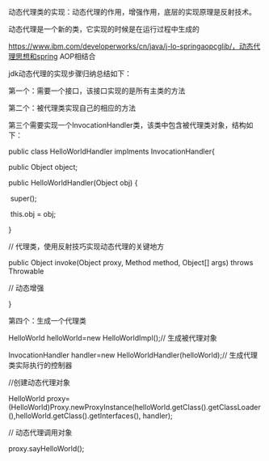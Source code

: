 动态代理类的实现：动态代理的作用，增强作用，底层的实现原理是反射技术。

动态代理是一个新的类，它实现的时候是在运行过程中生成的



https://www.ibm.com/developerworks/cn/java/j-lo-springaopcglib/，动态代理思想和spring AOP相结合



jdk动态代理的实现步骤归纳总结如下：



第一个：需要一个接口，该接口实现的是所有主类的方法



第二个：被代理类实现自己的相应的方法



第三个需要实现一个InvocationHandler类，该类中包含被代理类对象，结构如下：



public class HelloWorldHandler implments InvocationHandler{

public Object object;

public HelloWorldHandler(Object obj) {

​        super();

​        this.obj = obj;

 }



// 代理类，使用反射技巧实现动态代理的关键地方

public Object invoke(Object proxy, Method method, Object[] args) throws Throwable

// 动态增强



}



第四个：生成一个代理类

 HelloWorld helloWorld=new HelloWorldImpl();// 生成被代理对象

  InvocationHandler handler=new HelloWorldHandler(helloWorld);// 生成代理类实际执行的控制器

  //创建动态代理对象

 HelloWorld proxy=(HelloWorld)Proxy.newProxyInstance(helloWorld.getClass().getClassLoader(),helloWorld.getClass().getInterfaces(), handler);

// 动态代理调用对象

proxy.sayHelloWorld();

